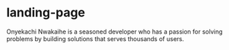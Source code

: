 # landing-page

Onyekachi Nwakaihe is a seasoned developer who has a passion for solving problems by building solutions that serves thousands of users.
